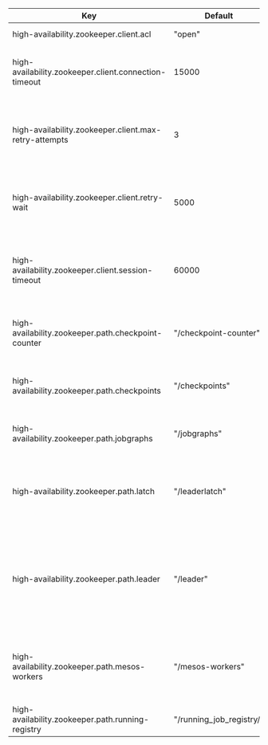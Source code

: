 | Key | Default | Type | Description |
|-----|---------|------|-------------|
| high-availability.zookeeper.client.acl | "open" | String | Defines the ACL (open|creator) to be configured on ZK node. The configuration value can be set to “creator” if the ZooKeeper server configuration has the “authProvider” property mapped to use SASLAuthenticationProvider and the cluster is configured to run in secure mode (Kerberos). |
| high-availability.zookeeper.client.connection-timeout | 15000 | Integer | Defines the connection timeout for ZooKeeper in ms. |
| high-availability.zookeeper.client.max-retry-attempts | 3 | Integer | Defines the number of connection retries before the client gives up. |
| high-availability.zookeeper.client.retry-wait | 5000 | Integer | Defines the pause between consecutive retries in ms. |
| high-availability.zookeeper.client.session-timeout | 60000 | Integer | Defines the session timeout for the ZooKeeper session in ms. |
| high-availability.zookeeper.path.checkpoint-counter | "/checkpoint-counter" | String | ZooKeeper root path (ZNode) for checkpoint counters. |
| high-availability.zookeeper.path.checkpoints | "/checkpoints" | String | ZooKeeper root path (ZNode) for completed checkpoints. |
| high-availability.zookeeper.path.jobgraphs | "/jobgraphs" | String | ZooKeeper root path (ZNode) for job graphs |
| high-availability.zookeeper.path.latch | "/leaderlatch" | String | Defines the znode of the leader latch which is used to elect the leader. |
| high-availability.zookeeper.path.leader | "/leader" | String | Defines the znode of the leader which contains the URL to the leader and the current leader session ID. |
| high-availability.zookeeper.path.mesos-workers | "/mesos-workers" | String | The ZooKeeper root path for persisting the Mesos worker information. |
| high-availability.zookeeper.path.running-registry | "/running_job_registry/" | String |  |
